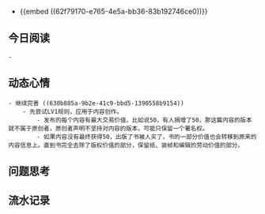 - {{embed ((62f79170-e765-4e5a-bb36-83b192746ce0))}}
## 今日阅读
	-
## 动态心情
	- 继续完善 ((630b885a-9b2e-41c9-bbd5-1390558b9154))
		- 先尝试LV1规则，应用于内容创作。
			- 发布的每个内容有最大交易价值，比如说50，有人捐增了50，那这篇内容的版本就不属于原创者，原创者声明不坚持对内容的版本，可能只保留一个署名权。
			- 如果内容没有最终获得50，出版了书被人买了，书的一部分价值也会转移到原来的内容信息上。直到书完全去除了版权价值的部分，保留纸、装帧和编辑的劳动价值的部分。
## 问题思考
## 流水记录